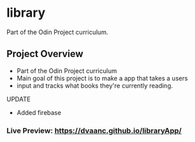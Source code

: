 # library
 Part of the Odin Project curriculum.
## Project Overview
- Part of the Odin Project curriculum
- Main goal of this project is to make a app that takes a users
- input and tracks what books they're currently reading.

UPDATE
- Added firebase 
### Live Preview: **https://dvaanc.github.io/libraryApp/**
